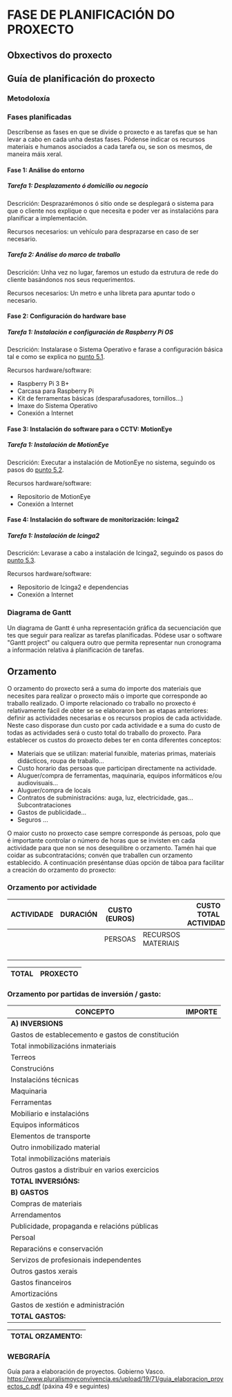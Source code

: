 # FASE DE PLANIFICACIÓN DO PROXECTO

## Obxectivos do proxecto

## Guía de planificación do proxecto

### Metodoloxía


### Fases planificadas

Descríbense as fases en que se divide o proxecto e as tarefas que se han levar a cabo en cada unha destas fases.
Pódense indicar os recursos materiais e humanos asociados a cada tarefa ou, se son os mesmos, de maneira máis xeral.

#### Fase 1: Análise do entorno

##### Tarefa 1: Desplazamento ó domicilio ou negocio 

Descrición: Desprazarémonos ó sitio onde se desplegará o sistema para que o cliente nos explique o que necesita e poder ver as instalacións para planificar a implementación. 

Recursos necesarios: un vehículo para desprazarse en caso de ser necesario.

##### Tarefa 2: Análise do marco de traballo

Descrición: Unha vez no lugar, faremos un estudo da estrutura de rede do cliente basándonos nos seus requerimentos.

Recursos necesarios: Un metro e unha libreta para apuntar todo o necesario.

#### Fase 2: Configuración do hardware base

##### Tarefa 1: Instalación e configuración de Raspberry Pi OS

Descrición: Instalarase o Sistema Operativo e farase a configuración básica tal e como se explica no [punto 5.1](doc/documentacion/raspbian.md).

Recursos hardware/software:
- Raspberry Pi 3 B+
- Carcasa para Raspberry Pi
- Kit de ferramentas básicas (desparafusadores, tornillos...)
- Imaxe do Sistema Operativo
- Conexión a Internet

#### Fase 3: Instalación do software para o CCTV: MotionEye

##### Tarefa 1: Instalación de MotionEye

Descrición: Executar a instalación de MotionEye no sistema, seguindo os pasos do [punto 5.2](doc/documentacion/motioneye.md).

Recursos hardware/software:

- Repositorio de MotionEye
- Conexión a Internet

#### Fase 4: Instalación do software de monitorización: Icinga2

##### Tarefa 1: Instalación de Icinga2

Descrición: Levarase a cabo a instalación de Icinga2, seguindo os pasos do [punto 5.3](doc/documentacion/icinga2.md).

Recursos hardware/software:

- Repositorio de Icinga2 e dependencias
- Conexión a Internet

### Diagrama de Gantt
Un diagrama de Gantt é unha representación gráfica da secuenciación que tes que seguir para realizar as tarefas planificadas. Pódese usar o software "Gantt project" ou calquera outro que permita representar nun cronograma a información relativa á planificación de tarefas. 

## Orzamento
O orzamento do proxecto será a suma do importe dos materiais que necesites para realizar o proxecto máis o importe que corresponde ao traballo realizado. 
O importe relacionado co traballo no proxecto é relativamente fácil de obter se se elaboraron ben as etapas anteriores: definir as actividades necesarias e os recursos propios de cada actividade. Neste caso disporase dun custo por cada actividade e a suma do custo de todas as actividades será o custo total do traballo do proxecto. 
Para establecer os custos do proxecto debes ter en conta diferentes conceptos: 
- Materiais que se utilizan: material funxible, materias primas, materiais didácticos, roupa de traballo… 
- Custo horario das persoas que participan directamente na actividade. 
- Aluguer/compra de ferramentas, maquinaria, equipos informáticos e/ou audiovisuais… 
- Aluguer/compra de locais 
- Contratos de subministracións: auga, luz, electricidade, gas… Subcontrataciones 
- Gastos de publicidade… 
- Seguros ... 

O maior custo no proxecto case sempre corresponde ás persoas, polo que é importante controlar o número de horas que se invisten en cada actividade para que non se nos desequilibre o orzamento. Tamén hai que coidar as subcontratacións; convén que traballen cun orzamento establecido.
 A continuación preséntanse dúas opción de táboa para facilitar a creación do orzamento do proxecto:

### Orzamento por actividade

| ACTIVIDADE | DURACIÓN | CUSTO (EUROS) | | CUSTO TOTAL ACTIVIDADE |
|--|--|--|--|--|
|            |          | PERSOAS|RECURSOS MATERIAIS|
|||||
|||||
|||||
|||||

| TOTAL | PROXECTO | 
| -- | -- |

### Orzamento por partidas de inversión / gasto:

| CONCEPTO | IMPORTE|
|--|--|
|**A) INVERSIONS**
|Gastos de establecemento e gastos de constitución
|Total inmobilizacións inmateriais
|Terreos
|Construcións
|Instalacións técnicas
|Maquinaria
|Ferramentas
|Mobiliario e instalacións
|Equipos informáticos
|Elementos de transporte
|Outro inmobilizado material
|Total inmobilizacións materiais
|Outros gastos a distribuír en varios exercicios
|**TOTAL INVERSIÓNS:**
|**B) GASTOS**
|Compras de materiais
|Arrendamentos
|Publicidade, propaganda e relacións públicas
|Persoal
|Reparacións e conservación
|Servizos de profesionais independentes
|Outros gastos xerais
|Gastos financeiros
|Amortizacións
|Gastos de xestión e administración
|**TOTAL GASTOS:**

|TOTAL ORZAMENTO:
|--|

### WEBGRAFÍA
Guía para a elaboración de proyectos. Gobierno Vasco.
https://www.pluralismoyconvivencia.es/upload/19/71/guia_elaboracion_proyectos_c.pdf  (páxina 49 e seguintes)



